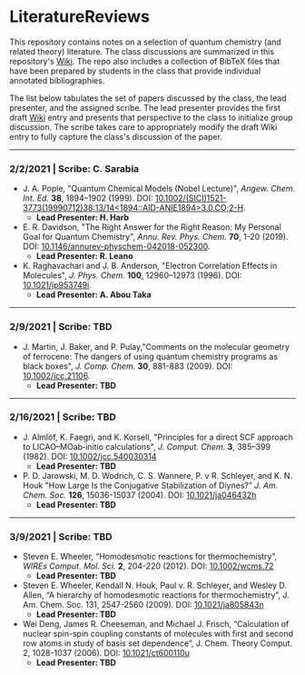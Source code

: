 # LiteratureReviews
This repository contains notes on a selection of quantum chemistry (and related theory) literature. The class discussions are summarized in this repository's [Wiki](https://github.com/UCMercedChem225Spring2021/LiteratureReviews/wiki). The repo also includes a collection of BibTeX files that have been prepared by students in the class that provide individual annotated bibliographies.

The list below tabulates the set of papers discussed by the class, the lead presenter, and the assigned scribe. The lead presenter provides the first draft [Wiki](https://github.com/UCMercedChem225Spring2021/LiteratureReviews/wiki) entry and presents that perspective to the class to initialize group discussion. The scribe takes care to appropriately modify the draft Wiki entry to fully capture the class's discussion of the paper.

---

### 2/2/2021 | Scribe: C. Sarabia
  - J. A. Pople, "Quantum Chemical Models (Nobel Lecture)", _Angew. Chem. Int. Ed._ __38__, 1894–1902 (1999). DOI: [10.1002/(SICI)1521-3773(19990712)38:13/14<1894::AID-ANIE1894>3.0.CO;2-H](https://doi.org/10.1002/(SICI)1521-3773(19990712)38:13/14<1894::AID-ANIE1894>3.0.CO;2-H).
    - __Lead Presenter: H. Harb__
  - E. R. Davidson, "The Right Answer for the Right Reason: My Personal Goal for Quantum Chemistry", _Annu. Rev. Phys. Chem._ __70__, 1-20 (2019). DOI: [10.1146/annurev-physchem-042018-052300](https://doi.org/10.1146/annurev-physchem-042018-052300).
    - __Lead Presenter: R. Leano__
  - K. Raghavachari and J. B. Anderson, "Electron Correlation Effects in Molecules", _J. Phys. Chem._ __100__, 12960–12973 (1996). DOI: [10.1021/jp953749i](https://doi.org/10.1021/jp953749i).
    - __Lead Presenter: A. Abou Taka__

---

### 2/9/2021 | Scribe: TBD
  - J. Martin, J. Baker, and P. Pulay,"Comments on the molecular geometry of ferrocene: The dangers of using quantum chemistry programs as black boxes", _J. Comp. Chem._ __30__, 881-883 (2009). DOI: [10.1002/jcc.21106](https://doi.org/10.1002/jcc.21106).
    - __Lead Presenter: TBD__

---

### 2/16/2021 | Scribe: TBD
  - J. Almlöf, K. Faegri, and K. Korsell, "Principles for a direct SCF approach to LICAO–MOab‐initio calculations", _J. Comput. Chem._ __3__, 385–399 (1982). DOI:  [10.1002/jcc.540030314](http://doi.org/10.1002/jcc.540030314)
    - __Lead Presenter: TBD__
  - P. D. Jarowski, M. D. Wodrich, C. S. Wannere, P. v R. Schleyer, and K. N. Houk "How Large Is the Conjugative Stabilization of Diynes?” _J. Am. Chem. Soc._ __126__, 15036-15037 (2004). DOI: [10.1021/ja046432h](https://doi.org/10.1021/ja046432h)
    - __Lead Presenter: TBD__

---

### 3/9/2021 | Scribe: TBD
  - Steven E. Wheeler, “Homodesmotic reactions for thermochemistry”, *WIREs Comput. Mol. Sci.* **2**, 204-220 (2012). DOI: [10.1002/wcms.72](https://doi.org/10.1002/wcms.72)
    - __Lead Presenter: TBD__
  - Steven E. Wheeler, Kendall N. Houk, Paul v. R. Schleyer, and Wesley D. Allen, “A hierarchy of homodesmotic reactions for thermochemistry”, J. Am. Chem. Soc. 131, 2547-2560 (2009). DOI: [10.1021/ja805843n](https://doi.org/10.1021/ja805843n)
    - __Lead Presenter: TBD__
  - Wei Deng, James R. Cheeseman, and Michael J. Frisch, “Calculation of nuclear spin-spin coupling constants of molecules with first and second row atoms in study of basis set dependence”, J. Chem. Theory Comput. 2, 1028-1037 (2006). DOI: [10.1021/ct600110u](https://doi.org/10.1021/ct600110u)
    - __Lead Presenter: TBD__
